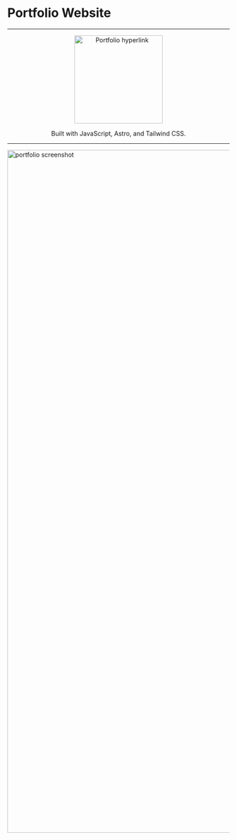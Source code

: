 # Portfolio Website 
<hr>
<div align='center'> 
    <a href='https://jongranados.onrender.com'> <img src='https://img.shields.io/badge/live demo-5C2D91?style=for-the-badge' alt='Portfolio hyperlink' width='200px'/></a>
    <p>Built with JavaScript, Astro, and Tailwind CSS.</p>
</div>
<hr>
<img width="1549" alt="portfolio screenshot" src="https://github.com/jongranados/portfolio/assets/9102330/266fdab8-8b5e-4c22-9ee6-4cc8b7996ed4">
